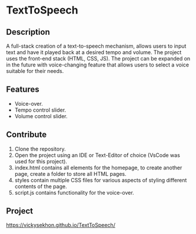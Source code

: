# TextToSpeech

## Description 
A full-stack creation of a text-to-speech mechanism, allows users to input text and have it played back at a desired tempo and volume. The project uses the front-end stack (HTML, CSS, JS). The project can be expanded on in the future with voice-changing feature that allows users to select a voice suitable for their needs. 

## Features
- Voice-over.
- Tempo control slider.
- Volume control slider.

## Contribute 
1. Clone the repository.
2. Open the project using an IDE or Text-Editor of choice (VsCode was used for this project).
3. index.html contains all elements for the homepage, to create another page, create a folder to store all HTML pages.
4. styles contain multiple CSS files for various aspects of styling different contents of the page.
5. script.js contains functionality for the voice-over.

## Project
https://vickysekhon.github.io/TextToSpeech/
